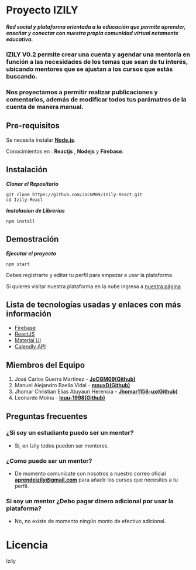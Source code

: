 # Proyecto IZILY
##### Red social y plataforma orientada a la educación que permite aprender, enseñar y conectar con nuestra propia comunidad virtual netamente educativa.

### IZILY V0.2 permite crear una cuenta y agendar una mentoría en función a las necesidades de los temas que sean de tu interés, ubicando mentores que se ajustan a los cursos que estás buscando.

### Nos proyectamos a permitir realizar publicaciones y comentarios, además de modificar todos tus parámatros de la cuenta de manera manual. 

## Pre-requisitos

Se necesita instalar **[Node.js](https://nodejs.org/es/download/)**.

Conocimientos en : **Reactjs** , **Nodejs** y **Firebase**.



## Instalación
***Clonar el Repositorio***
```
git clone https://github.com/JoCGM09/Izily-React.git
cd Izily-React
```

***Instalacion de Librerías***
```
npm install
```

## Demostración
***Ejecutar el proyecto***
```
npm start
```

Debes registrarte y editar tu perfil para empezar a usar la plataforma.

Si quieres visitar nuestra plataforma en la nube ingresa a
[nuestra página](https://stage-pkabgbtwaa-ue.a.run.app/)


## Lista de tecnologías usadas y enlaces con más información
- [Firebase](https://firebase.google.com/docs)
- [ReactJS](https://es.reactjs.org/docs/getting-started.html)
- [Material UI](https://material-ui.com/)
- [Calendly API](https://developer.calendly.com/)

## Miembros del Equipo
1. José Carlos Guerra Martinez - **[JoCGM09(Github)](https://github.com/JoCGM09)**
2. Manuel Alejandro Baella Vidal - **[mnuxD(Github)](https://github.com/mnuxD)**
3. Jhomar Christian Elias Atuyauri Herencia - **[Jhomar1158-ux(Github)](https://github.com/Jhomar1158-ux)**
4. Leonardo Moina - **[leuu-1998(Github)](https://github.com/leuu-1998)**

## Preguntas frecuentes
### ¿Si soy un estudiante puedo ser un mentor?
- Sí, en Izily todos pueden ser mentores.
### ¿Como puedo ser un mentor?
-  De momento comunícate con nosotros a nuestro correo oficial **aprendeizily@gmail.com** para añadir los cursos que necesites a tu perfil.
### Si soy un mentor ¿Debo pagar dinero adicional por usar la plataforma?
- No, no existe de momento ningún monto de efectivo adicional.

# Licencia
Izily
